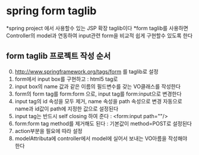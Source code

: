 # spring form taglib
*spring project 에서 사용할수 있는 JSP 확장 taglib이다
*form taglib를 사용하면 Controller의 model과 연동하여 input관련 form을 비교적 쉽게 구현할수 있도록 한다

## form taglib 프로젝트 작성 순서
0. http://www.springframework.org/tags/form 를 taglib로 설정
1. form에서 input box를 구현하고 : html5 tag로
2. input box의 name 값과 같은 이름의 필드변수를 갖는 VO클래스를 작성한다
3. form의 form tag를 form:form 으로, input tag를 form:input으로 변경한다
4. input tag의 id 속성을 모두 제거, name 속성을 path 속성으로 변경 자동으로 name과 id값이 path에 지정한 값으로 설정된다
5. input tag는 반드시 self closing 하여 준다 : <form:input path=""/>
6. form:form tag method를 제거해도 된다 : 기본값이 method=POST로 설정된다
7. action부분을 필요에 따라 설정
8. modelAttributa에 controller에서 model에 실어서 보내는 VO아름을 작성해야 한다


